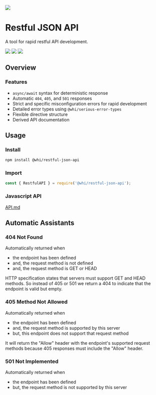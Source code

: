 [![](https://img.shields.io/npm/v/@whi/restful-json-api/latest?style=flat-square)](http://npmjs.com/package/@whi/restful-json-api)

# Restful JSON API
A tool for rapid restful API development.

[![](https://img.shields.io/github/issues-raw/mjbrisebois/restful-json-api?style=flat-square)](https://github.com/mjbrisebois/restful-json-api/issues)
[![](https://img.shields.io/github/issues-closed-raw/mjbrisebois/restful-json-api?style=flat-square)](https://github.com/mjbrisebois/restful-json-api/issues?q=is%3Aissue+is%3Aclosed)
[![](https://img.shields.io/github/issues-pr-raw/mjbrisebois/restful-json-api?style=flat-square)](https://github.com/mjbrisebois/restful-json-api/pulls)

## Overview


### Features

- `async/await` syntax for deterministic response
- Automatic `404`, `405`, and `501` responses
- Strict and specific misconfiguration errors for rapid development
- Detailed error types using `@whi/serious-error-types`
- Flexible directive structure
- Derived API documentation


## Usage

### Install
```bash
npm install @whi/restful-json-api
```

### Import
```javascript
const { RestfulAPI } = require('@whi/restful-json-api');
```

### Javascript API
[API.md](./API.md)

## Automatic Assistants

### 404 Not Found
Automatically returned when

- the endpoint has been defined
- and, the request method is not defined
- and, the request method is GET or HEAD

HTTP specification states that servers must support GET and HEAD methods.  So instead of 405 or 501
we return a 404 to indicate that the endpoint is valid but empty.

### 405 Method Not Allowed
Automatically returned when

- the endpoint has been defined
- and, the request method is supported by this server
- but, this endpoint does not support that request method

It will return the "Allow" header with the endpoint's supported request methods because 405
responses must include the "Allow" header.

### 501 Not Implemented
Automatically returned when

- the endpoint has been defined
- but, the request method is not supported by this server
